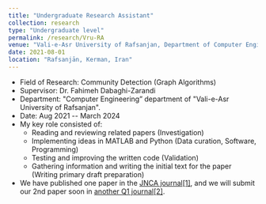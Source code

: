 ```yaml
---
title: "Undergraduate Research Assistant"
collection: research
type: "Undergraduate level"
permalink: /research/Vru-RA
venue: "Vali-e-Asr University of Rafsanjan, Department of Computer Engineering"
date: 2021-08-01
location: "Rafsanjān, Kerman, Iran"
---
```


- Field of Research: Community Detection (Graph Algorithms)
- Supervisor: Dr. Fahimeh Dabaghi-Zarandi
- Department: "Computer Engineering” department of "Vali-e-Asr University of Rafsanjan".
- Date: Aug 2021 -- March 2024
- My key role consisted of:
    - Reading and reviewing related papers (Investigation)
    - Implementing ideas in MATLAB and Python (Data curation, Software, Programming)
    - Testing and improving the written code (Validation)
    - Gathering information and writing the initial text for the paper (Writing primary draft preparation)
- We have published one paper in the [JNCA journal[1]](/publication/p1), and we will submit our 2nd paper soon in [another Q1 journal[2]](/publication/p2).